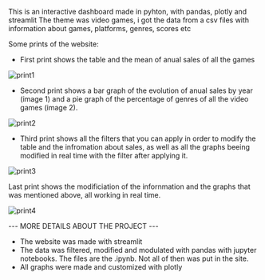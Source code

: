 

This is an interactive dashboard made in pyhton, with pandas, plotly and streamlit
The theme was video games, i got the data from a csv files with information about games, platforms, genres, scores etc

Some prints of the website:
- First print shows the table and the mean of anual sales of all the games

![print1](https://user-images.githubusercontent.com/93150152/211638951-0d08e796-fedd-4023-be5d-1e0411a8a64c.png)

- Second print shows a bar graph of the evolution of anual sales by year (image 1) and a pie graph of the percentage of genres of all the video games (image 2).

![print2](https://user-images.githubusercontent.com/93150152/211639356-5ca54426-ee80-4a46-99db-cc7eedf17c87.png)

- Third print shows all the filters that you can apply in order to modify the table and the infromation about sales, as well as all the graphs beeing modified in real time with the filter after applying it.

![print3](https://user-images.githubusercontent.com/93150152/211639764-b8362a93-76bc-463e-bbd9-d8b2e56f3ed4.png)

Last print shows the modificiation of the infornmation and the graphs that was mentioned above, all working in real time.

![print4](https://user-images.githubusercontent.com/93150152/211640957-0ba790a6-9d0e-4a30-8bd1-f8f6aec71bbd.png)

--- MORE DETAILS ABOUT THE PROJECT ---
- The website was made with streamlit
- The data was filtered, modified and modulated with pandas with jupyter notebooks. The files are the .ipynb. Not all of then was put in the site.
- All graphs were made and customized with plotly
